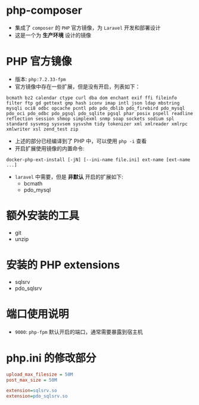 # php-composer
* 集成了 `composer` 的 `PHP` 官方镜像，为 `Laravel` 开发和部署设计
* 这是一个为 **生产环境** 设计的镜像

# PHP 官方镜像
* 版本: `php:7.2.33-fpm`
* 官方镜像中存在一些扩展，但是没有开启，列表如下：
```
bcmath bz2 calendar ctype curl dba dom enchant exif ffi fileinfo filter ftp gd gettext gmp hash iconv imap intl json ldap mbstring mysqli oci8 odbc opcache pcntl pdo pdo_dblib pdo_firebird pdo_mysql pdo_oci pdo_odbc pdo_pgsql pdo_sqlite pgsql phar posix pspell readline reflection session shmop simplexml snmp soap sockets sodium spl standard sysvmsg sysvsem sysvshm tidy tokenizer xml xmlreader xmlrpc xmlwriter xsl zend_test zip
```
* 上述的部分已经编译到了 PHP 中，可以使用 `php -i` 查看
* 开启扩展使用镜像的内置命令:
```shell
docker-php-ext-install [-jN] [--ini-name file.ini] ext-name [ext-name ...]
```
* `laravel` 中需要，但是 **非默认** 开启的扩展如下:
    - bcmath
    - pdo_mysql

# 额外安装的工具
* git
* unzip

# 安装的 PHP extensions
* sqlsrv 
* pdo_sqlsrv

# 端口使用说明
* `9000`: `php-fpm` 默认开启的端口，通常需要暴露到宿主机

# php.ini 的修改部分
```ini
upload_max_filesize = 50M
post_max_size = 50M

extension=sqlsrv.so
extension=pdo_sqlsrv.so
```